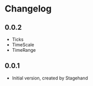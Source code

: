 # Changelog

## 0.0.2

- Ticks
- TimeScale
- TimeRange

## 0.0.1

- Initial version, created by Stagehand

